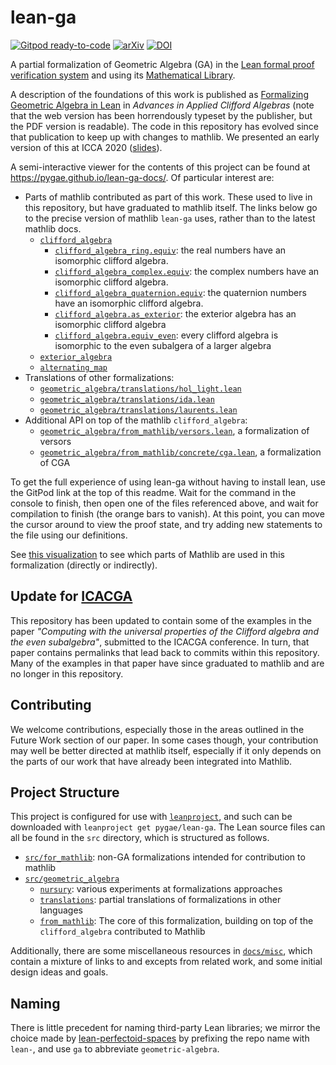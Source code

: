 lean-ga
=======

[![Gitpod ready-to-code](https://img.shields.io/badge/Gitpod-ready--to--code-908a85?logo=gitpod)](https://gitpod.io/#https://github.com/pygae/lean-ga)
[![arXiv](https://img.shields.io/badge/arXiv-2110.03551-b31b1b.svg)](https://arxiv.org/abs/2110.03551)
[![DOI](https://zenodo.org/badge/doi/10.1007/s00006-021-01164-1.svg)](http://dx.doi.org/10.1007/s00006-021-01164-1)

A partial formalization of Geometric Algebra (GA) in the [Lean formal proof verification system](https://github.com/leanprover-community/lean) and using its [Mathematical Library](https://github.com/leanprover-community/mathlib/).

A description of the foundations of this work is published as [Formalizing Geometric Algebra in Lean](https://link.springer.com/article/10.1007/s00006-021-01164-1) in _Advances in Applied Clifford Algebras_ (note that the web version has been horrendously typeset by the publisher, but the PDF version is readable). The code in this repository has evolved since that publication to keep up with changes to mathlib.
We presented an early version of this at ICCA 2020 ([slides](https://pygae.github.io/lean-ga/ICCA2020)).

A semi-interactive viewer for the contents of this project can be found at https://pygae.github.io/lean-ga-docs/.
Of particular interest are:

* Parts of mathlib contributed as part of this work. These used to live in this repository, but have graduated to mathlib itself. The links below go to the precise version of mathlib `lean-ga` uses, rather than to the latest mathlib docs.
  * [`clifford_algebra`](https://pygae.github.io/lean-ga-docs/find/clifford_algebra)
    * [`clifford_algebra_ring.equiv`](https://pygae.github.io/lean-ga-docs/find/clifford_algebra_ring.equiv): the real numbers have an isomorphic clifford algebra.
    * [`clifford_algebra_complex.equiv`](https://pygae.github.io/lean-ga-docs/find/clifford_algebra_complex.equiv): the complex numbers have an isomorphic clifford algebra.
    * [`clifford_algebra_quaternion.equiv`](https://pygae.github.io/lean-ga-docs/find/clifford_algebra_quaternion.equiv): the quaternion numbers have an isomorphic clifford algebra.
    * [`clifford_algebra.as_exterior`](https://pygae.github.io/lean-ga-docs/find/clifford_algebra.as_exterior): the exterior algebra has an isomorphic clifford algebra
    * [`clifford_algebra.equiv_even`](https://pygae.github.io/lean-ga-docs/find/clifford_algebra.equiv_even): every clifford algebra is isomorphic to the even subalgera of a larger algebra
  * [`exterior_algebra`](https://pygae.github.io/lean-ga-docs/find/exterior_algebra)
  * [`alternating_map`](https://pygae.github.io/lean-ga-docs/find/alternating_map)
* Translations of other formalizations:
  * [`geometric_algebra/translations/hol_light.lean`](https://pygae.github.io/lean-ga-docs/geometric_algebra/translations/hol_light.html)
  * [`geometric_algebra/translations/ida.lean`](https://pygae.github.io/lean-ga-docs/geometric_algebra/translations/ida.html)
  * [`geometric_algebra/translations/laurents.lean`](https://pygae.github.io/lean-ga-docs/geometric_algebra/translations/laurents.html)
* Additional API on top of the mathlib `clifford_algebra`:
  * [`geometric_algebra/from_mathlib/versors.lean`](https://pygae.github.io/lean-ga-docs/geometric_algebra/from_mathlib/versors.html), a formalization of versors
  * [`geometric_algebra/from_mathlib/concrete/cga.lean`](https://pygae.github.io/lean-ga-docs/geometric_algebra/from_mathlib/concrete/cga.html), a formalization of CGA

To get the full experience of using lean-ga without having to install lean, use the GitPod link at the top of this readme.
Wait for the command in the console to finish, then open one of the files referenced above, and wait for compilation to finish (the orange bars to vanish).
At this point, you can move the cursor around to view the proof state, and try adding new statements to the file using our definitions.

See [this visualization](https://eric-wieser.github.io/mathlib-import-graph/?docs_url=https%3A%2F%2Fpygae.github.io%2Flean-ga-docs%2F) to see which parts of Mathlib are used in this formalization (directly or indirectly).

Update for [ICACGA](https://icacga.org/)
----------------------------------------
This repository has been updated to contain some of the examples in the paper _"Computing with the universal properties of the Clifford algebra and the even subalgebra"_, submitted to the ICACGA conference.
In turn, that paper contains permalinks that lead back to commits within this repository.
Many of the examples in that paper have since graduated to mathlib and are no longer in this repository.

Contributing
------------

We welcome contributions, especially those in the areas outlined in the Future Work section of our paper. In some cases though, your contribution may well be better directed at mathlib itself, especially if it only depends on the parts of our work that have already been integrated into Mathlib.

Project Structure
-----------------

This project is configured for use with [`leanproject`](https://leanprover-community.github.io/leanproject.html), and such can be downloaded with `leanproject get pygae/lean-ga`.
The Lean source files can all be found in the `src` directory, which is structured as follows.

* [`src/for_mathlib`](https://github.com/pygae/lean-ga/tree/master/src/for_mathlib): non-GA formalizations intended for contribution to mathlib
* [`src/geometric_algebra`](https://github.com/pygae/lean-ga/tree/master/src/geometric_algebra)
  * [`nursury`](https://github.com/pygae/lean-ga/tree/master/src/geometric_algebra/nursery): various experiments at formalizations approaches
  * [`translations`](https://github.com/pygae/lean-ga/tree/master/src/geometric_algebra/translations): partial translations of formalizations in other languages
  * [`from_mathlib`](https://github.com/pygae/lean-ga/tree/master/src/geometric_algebra/from_mathlib): The core of this formalization, building on top of the `clifford_algebra` contributed to Mathlib

Additionally, there are some miscellaneous resources in [`docs/misc`](https://github.com/pygae/lean-ga/tree/master/docs/misc), which contain a mixture of links to and excepts from related work, and some initial design ideas and goals.

Naming
------

There is little precedent for naming third-party Lean libraries; we mirror the choice made by [lean-perfectoid-spaces](https://leanprover-community.github.io/lean-perfectoid-spaces/) by prefixing the repo name with `lean-`, and use `ga` to abbreviate `geometric-algebra`.
